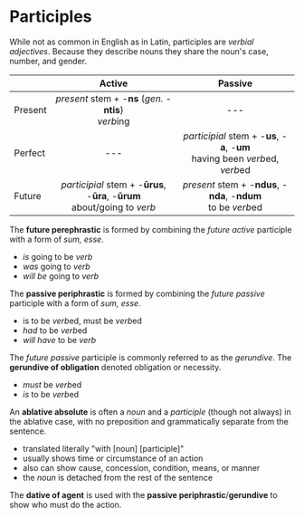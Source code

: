 # Participles

While not as common in English as in Latin, participles are _verbial adjectives_.  Because they describe nouns they share the noun's case, number, and gender.

| | Active | Passive |
| --- | :---: | :---: |
| Present| _present_ stem + -**ns** (_gen._ -**ntis**) <br /> *verb*ing | --- |
| Perfect | --- | _participial_ stem + -**us**, -**a**, -**um** <br /> having been *verb*ed, *verb*ed |
| Future | _participial_ stem + -**ūrus**, -**ūra**, -**ūrum** <br /> about/going to *verb* | _present_ stem + -**ndus**, -**nda**, -**ndum** <br /> to be *verb*ed |

The **future perephrastic** is formed by combining the _future active_ participle with a form of _sum, esse_.

- _is_ going to be *verb*
- _was_ going to *verb*
- _will be_ going to *verb*

The **passive periphrastic** is formed by combining the _future passive_ participle with a form of _sum, esse_.

- is to be *verb*ed, must be *verb*ed
- _had_ to be *verb*ed
- _will have_ to be *verb*

The _future passive_ participle is commonly referred to as the _gerundive_.  The **gerundive of obligation** denoted obligation or necessity.

- _must_ be *verb*ed
- _is_ to be *verb*ed

An **ablative absolute** is often a _noun_ and a _participle_ (though not always) in the ablative case, with no preposition and grammatically separate from the sentence.

- translated literally "with [noun] [participle]"
- usually shows time or circumstance of an action
- also can show cause, concession, condition, means, or manner
- the _noun_ is detached from the rest of the sentence

The **dative of agent** is used with the **passive periphrastic**/**gerundive** to show who must do the action.